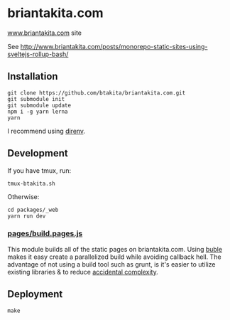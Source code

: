 # briantakita.com

www.briantakita.com site

See http://www.briantakita.com/posts/monorepo-static-sites-using-sveltejs-rollup-bash/

## Installation

```shell
git clone https://github.com/btakita/briantakita.com.git
git submodule init
git submodule update
npm i -g yarn lerna
yarn
```

I recommend using <a href="https://github.com/direnv/direnv" target="_blank">direnv</a>.

## Development

If you have tmux, run:

`tmux-btakita.sh`

Otherwise:

```
cd packages/_web
yarn run dev
```

### [pages/build.pages.js](./pages/build.pages.js)

This module builds all of the static pages on briantakita.com. Using <a href="https://buble.surge.sh" target="_blank">buble</a> makes it easy create a parallelized build while avoiding callback hell. The advantage of not using a build tool such as grunt, is it's easier to utilize existing libraries & to reduce <a href="https://www.wikiwand.com/en/No_Silver_Bullet" target="_blank">accidental complexity</a>.

## Deployment

`make`
